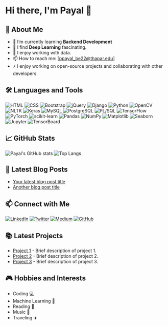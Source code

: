 # Hi there, I'm Payal 👋

## 🚀 About Me

- 🌱 I’m currently learning **Backend Development**
- 🤖 I find **Deep Learning** fascinating.
- 💬 I enjoy working with data.
- 📫 How to reach me: [ppayal_be22@thapar.edu]
- ⚡ I enjoy working on open-source projects and collaborating with other developers.

## 🛠️ Languages and Tools

![HTML](https://img.shields.io/badge/HTML-E34F26?style=for-the-badge&logo=html5&logoColor=white)
![CSS](https://img.shields.io/badge/CSS-1572B6?style=for-the-badge&logo=css3&logoColor=white)
![Bootstrap](https://img.shields.io/badge/Bootstrap-563D7C?style=for-the-badge&logo=bootstrap&logoColor=white)
![jQuery](https://img.shields.io/badge/jQuery-0769AD?style=for-the-badge&logo=jquery&logoColor=white)
![Django](https://img.shields.io/badge/Django-092E20?style=for-the-badge&logo=django&logoColor=white)
![Python](https://img.shields.io/badge/Python-3670A0?style=for-the-badge&logo=python&logoColor=ffdd54)
![OpenCV](https://img.shields.io/badge/OpenCV-5C3EE8?style=for-the-badge&logo=opencv&logoColor=white)
![NLTK](https://img.shields.io/badge/NLTK-039BE5?style=for-the-badge&logo=nltk&logoColor=white)
![Keras](https://img.shields.io/badge/Keras-D00000?style=for-the-badge&logo=keras&logoColor=white)
![MySQL](https://img.shields.io/badge/MySQL-4479A1?style=for-the-badge&logo=mysql&logoColor=white)
![PostgreSQL](https://img.shields.io/badge/PostgreSQL-316192?style=for-the-badge&logo=postgresql&logoColor=white)
![PL/SQL](https://img.shields.io/badge/PL%2FSQL-F80000?style=for-the-badge&logo=oracle&logoColor=white)
![TensorFlow](https://img.shields.io/badge/TensorFlow-FF6F00?style=for-the-badge&logo=tensorflow&logoColor=white)
![PyTorch](https://img.shields.io/badge/PyTorch-EE4C2C?style=for-the-badge&logo=pytorch&logoColor=white)
![scikit-learn](https://img.shields.io/badge/scikit--learn-F7931E?style=for-the-badge&logo=scikit-learn&logoColor=white)
![Pandas](https://img.shields.io/badge/Pandas-150458?style=for-the-badge&logo=pandas&logoColor=white)
![NumPy](https://img.shields.io/badge/NumPy-013243?style=for-the-badge&logo=numpy&logoColor=white)
![Matplotlib](https://img.shields.io/badge/Matplotlib-0194E5?style=for-the-badge&logo=matplotlib&logoColor=white)
![Seaborn](https://img.shields.io/badge/Seaborn-3776AB?style=for-the-badge&logo=seaborn&logoColor=white)
![Jupyter](https://img.shields.io/badge/Jupyter-F37626?style=for-the-badge&logo=jupyter&logoColor=white)
![TensorBoard](https://img.shields.io/badge/TensorBoard-FF6F00?style=for-the-badge&logo=tensorboard&logoColor=white)


## 📈 GitHub Stats

![Payal's GitHub stats](https://github-readme-stats.vercel.app/api?username=payal15604&show_icons=true&theme=radical)
![Top Langs](https://github-readme-stats.vercel.app/api/top-langs/?username=payal15604&layout=compact&theme=radical)

## 📝 Latest Blog Posts

<!-- BLOG-POST-LIST:START -->
- [Your latest blog post title](https://yourbloglink.com)
- [Another blog post title](https://yourbloglink.com)
<!-- BLOG-POST-LIST:END -->

## 📫 Connect with Me

[![LinkedIn](https://img.shields.io/badge/LinkedIn-0077B5?style=for-the-badge&logo=linkedin&logoColor=white)](https://www.linkedin.com/in/[your-linkedin-username]/)
[![Twitter](https://img.shields.io/badge/Twitter-1DA1F2?style=for-the-badge&logo=twitter&logoColor=white)](https://twitter.com/[your-twitter-handle])
[![Medium](https://img.shields.io/badge/Medium-12100E?style=for-the-badge&logo=medium&logoColor=white)](https://medium.com/@[your-medium-username])
[![GitHub](https://img.shields.io/badge/GitHub-100000?style=for-the-badge&logo=github&logoColor=white)](https://github.com/payal15604)

## 📚 Latest Projects

- [Project 1](https://github.com/payal15604/project1) - Brief description of project 1.
- [Project 2](https://github.com/payal15604/project2) - Brief description of project 2.
- [Project 3](https://github.com/payal15604/project3) - Brief description of project 3.

## 🎮 Hobbies and Interests

- Coding 💻
- Machine Learning 🤖
- Reading 📖
- Music 🎵
- Traveling ✈️
